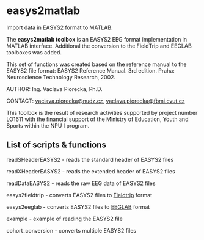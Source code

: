 # easys2matlab
Import data in EASYS2 format to MATLAB.

The **easys2matlab toolbox**  is an EASYS2 EEG format implementation in MATLAB interface. Additional the conversion to the FieldTrip and EEGLAB toolboxes was added.

This set of functions was created based on the reference manual to the EASYS2 file format: EASYS2 Reference Manual. 3rd edition. Praha: Neuroscience Technology Research, 2002.

AUTHOR:   Ing. Vaclava Piorecka, Ph.D.

CONTACT:  vaclava.piorecka@nudz.cz, vaclava.piorecka@fbmi.cvut.cz

This toolbox is the result of research activities supported by project number LO1611 with the financial support of the Ministry of Education, Youth and Sports within the NPU I program.

## List of scripts & functions
readSHeaderEASYS2   - reads the standard header of EASYS2 files

readXHeaderEASYS2   - reads the extended header of EASYS2 files

readDataEASYS2      - reads the raw EEG data of EASYS2 files

easys2fieldtrip     - converts EASYS2 files to [Fieldtrip](http://www.fieldtriptoolbox.org/start) format

easys2eeglab        - converts EASYS2 files to [EEGLAB](https://sccn.ucsd.edu/wiki/EEGLAB) format

example             - example of reading the EASYS2 file

cohort_conversion   - converts multiple EASYS2 files
